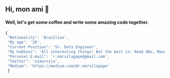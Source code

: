 ## Hi, mon ami 👋

 #### Well, let's get some coffee and write some amazing code together.
 
 ```javascript
{
  "Nationality": 'Brazilian',
  "My age": '28',
  "Current Position": 'Sr. Data Engineer',
  "My hobbies": 'All interesting things! But the best is: Read HQs, Mangas, Write artciles and have quality time with my family',
  "Personal E-mail": 'r.marvilagape@gmail.com',
  "Twitter": 'oimarvila',
  "Medium": 'https://medium.com/@r.marvilagape'
  }
```

<!--
**Rafael-Marvila/Rafael-Marvila** is a ✨ _special_ ✨ repository because its `README.md` (this file) appears on your GitHub profile.

Here are some ideas to get you started:

- 🔭 I’m currently working on ...
- 🌱 I’m currently learning ...
- 👯 I’m looking to collaborate on ...
- 🤔 I’m looking for help with ...
- 💬 Ask me about ...
- 📫 How to reach me: ...
- 😄 Pronouns: ...
- ⚡ Fun fact: ...
-->
